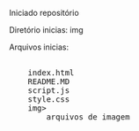 Iniciado repositório<br>

Diretório inicias: img<br>

Arquivos inicias:<br>
<pre>	
	index.html
	README.MD
	script.js
	style.css
	img>
		arquivos de imagem
</pre>

